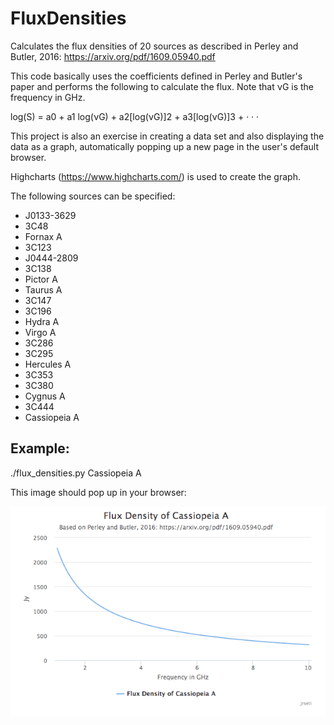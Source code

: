 # FluxDensities

Calculates the flux densities of 20 sources as described in 
Perley and Butler, 2016: https://arxiv.org/pdf/1609.05940.pdf

This code basically uses the coefficients defined in Perley and 
Butler's paper and performs the following to calculate the flux.
Note that νG is the frequency in GHz.

log(S) = a0 + a1 log(νG) + a2[log(νG)]2 + a3[log(νG)]3 + · · ·

This project is also an exercise in creating a data set and also
displaying the data as a graph, automatically popping up a new
page in the user's default browser.

Highcharts (https://www.highcharts.com/) is used to create the graph.

The following sources can be specified:

* J0133-3629
* 3C48
* Fornax A
* 3C123
* J0444-2809
* 3C138
* Pictor A
* Taurus A
* 3C147
* 3C196
* Hydra A
* Virgo A
* 3C286
* 3C295
* Hercules A
* 3C353
* 3C380
* Cygnus A
* 3C444
* Cassiopeia A

## Example:

./flux_densities.py Cassiopeia A

This image should pop up in your browser:

![""](images/casa_flux.png "Cassiopeia A Flux Density")

  
